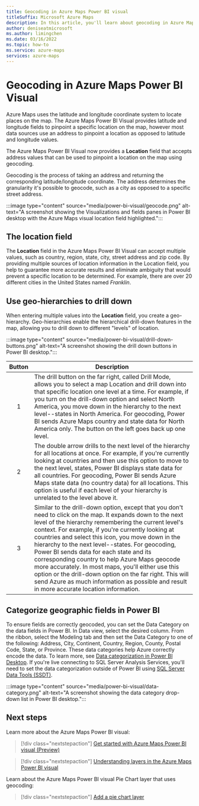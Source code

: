 ```yaml
---
title: Geocoding in Azure Maps Power BI visual
titleSuffix: Microsoft Azure Maps
description: In this article, you'll learn about geocoding in Azure Maps Power BI visual.
author: deniseatmicrosoft
ms.author: limingchen 
ms.date: 03/16/2022
ms.topic: how-to
ms.service: azure-maps
services: azure-maps
---
```


# Geocoding in Azure Maps Power BI Visual

Azure Maps uses the latitude and longitude coordinate system to locate places on the map. The Azure Maps Power BI Visual provides latitude and longitude fields to pinpoint a specific location on the map, however most data sources use an address to pinpoint a location as opposed to latitude and longitude values.

The Azure Maps Power BI Visual now provides a **Location** field that accepts address values that can be used to pinpoint a location on the map using geocoding.

Geocoding is the process of taking an address and returning the corresponding latitude/longitude coordinate. The address determines the granularity it's possible to geocode, such as a city as opposed to a specific street address.

:::image type="content" source="media/power-bi-visual/geocode.png" alt-text="A screenshot showing the Visualizations and fields panes in Power BI desktop with the Azure Maps visual location field highlighted.":::

## The location field

The **Location** field in the Azure Maps Power BI Visual can accept multiple values, such as country, region, state, city, street address and zip code. By providing multiple sources of location information in the Location field, you help to guarantee more accurate results and eliminate ambiguity that would prevent a specific location to be determined. For example, there are over 20 different cities in the United States named *Franklin*.

## Use geo-hierarchies to drill down

When entering multiple values into the **Location** field, you create a geo-hierarchy. Geo-hierarchies enable the hierarchical drill-down features in the map, allowing you to drill down to different "levels" of location.

:::image type="content" source="media/power-bi-visual/drill-down-buttons.png" alt-text="A screenshot showing the drill down buttons in Power BI desktop.":::

| Button  | Description |
|:-:|-------------------------------------------------------------------------------------------|
| 1 | The drill button on the far right, called Drill Mode, allows you to select a map Location and drill down into that specific location one level at a time. For example, if you turn on the drill-down option and select North America, you move down in the hierarchy to the next level--states in North America. For geocoding, Power BI sends Azure Maps country and state data for North America only. The button on the left goes back up one level. |
| 2 | The double arrow drills to the next level of the hierarchy for all locations at once. For example, if you're currently looking at countries and then use this option to move to the next level, states, Power BI displays state data for all countries. For geocoding, Power BI sends Azure Maps state data (no country data) for all locations. This option is useful if each level of your hierarchy is unrelated to the level above it. |
| 3 | Similar to the drill-down option, except that you don't need to click on the map. It expands down to the next level of the hierarchy remembering the current level's context. For example, if you're currently looking at countries and select this icon, you move down in the hierarchy to the next level--states. For geocoding, Power BI sends data for each state and its corresponding country to help Azure Maps geocode more accurately. In most maps, you'll either use this option or the drill-down option on the far right. This will send Azure as much information as possible and result in more accurate location information. |

## Categorize geographic fields in Power BI

To ensure fields are correctly geocoded, you can set the Data Category on the data fields in Power BI. In Data view, select the desired column. From the ribbon, select the Modeling tab and then set the Data Category to one of the following: Address, City, Continent, Country, Region, County, Postal Code, State, or Province. These data categories help Azure correctly encode the data. To learn more, see [Data categorization in Power BI Desktop](/power-bi/transform-model/desktop-data-categorization). If you're live connecting to SQL Server Analysis Services, you'll need to set the data categorization outside of Power BI using [SQL Server Data Tools (SSDT)](/sql/ssdt/download-sql-server-data-tools-ssdt).

:::image type="content" source="media/power-bi-visual/data-category.png" alt-text="A screenshot showing the data category drop-down list in Power BI desktop.":::

## Next steps

Learn more about the Azure Maps Power BI visual:

> [!div class="nextstepaction"]
> [Get started with Azure Maps Power BI visual (Preview)](power-bi-visual-get-started.md)

> [!div class="nextstepaction"]
> [Understanding layers in the Azure Maps Power BI visual](power-bi-visual-understanding-layers.md)

Learn about the Azure Maps Power BI visual Pie Chart layer that uses geocoding:

> [!div class="nextstepaction"]
> [Add a pie chart layer](power-bi-visual-add-pie-chart-layer.md)
